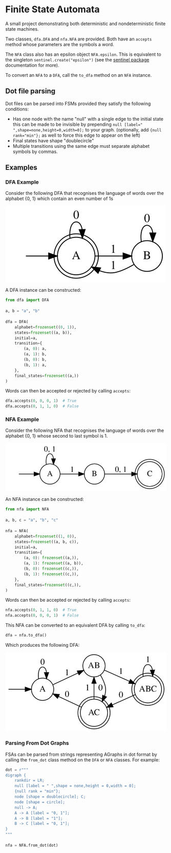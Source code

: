 # Finite State Automata

A small project demonstrating both deterministic and nondeterministic finite
state machines.

Two classes, `dfa.DFA` and `nfa.NFA` are provided.
Both have an `accepts` method whose parameters are the symbols a word.

The `NFA` class also has an epsilon object `NFA.epsilon`.
This is equivalent to the singleton `sentinel.create("epsilon")` (see
the [sentinel package](https://github.com/eddieantonio/sentinel) documentation
for more).

To convert an `NFA` to a `DFA`, call the `to_dfa` method on an `NFA` instance.

## Dot file parsing

Dot files can be parsed into FSMs provided they satisfy the following
conditions:

- Has one node with the name "null" with a single edge to the initial state this
  can be made to be invisible by
  prepending `null [label=" ",shape=none,height=0,width=0];` to your
  graph. (optionally, add `{null rank="min"};` as well to force this edge to
  appear on the left)
- Final states have shape "doublecircle"
- Multiple transitions using the same edge must separate alphabet symbols by
  commas.

## Examples

### DFA Example

Consider the following DFA that recognises the language of words over the
alphabet {0, 1} which contain an even number of 1s

![](assets/dfa_example.svg)

A DFA instance can be constructed:

```python
from dfa import DFA

a, b = "a", "b"

dfa = DFA(
    alphabet=frozenset((0, 1)),
    states=frozenset((a, b)),
    initial=a,
    transition={
        (a, 0): a,
        (a, 1): b,
        (b, 0): b,
        (b, 1): a,
    },
    final_states=frozenset((a,))
)
```

Words can then be accepted or rejected by calling `accepts`:

```python
dfa.accepts(0, 0, 0, 1)  # True
dfa.accepts(0, 1, 1, 0)  # False
```

### NFA Example

Consider the following NFA that recognises the language of words over the
alphabet {0, 1} whose second to last symbol is 1.

![](assets/nfa_example.svg)

An NFA instance can be constructed:

```python
from nfa import NFA

a, b, c = "a", "b", "c"

nfa = NFA(
    alphabet=frozenset((1, 0)),
    states=frozenset((a, b, c)),
    initial=a,
    transition={
        (a, 0): frozenset((a,)),
        (a, 1): frozenset((a, b)),
        (b, 0): frozenset((c,)),
        (b, 1): frozenset((c,)),
    },
    final_states=frozenset((c,)),
)
```

Words can then be accepted or rejected by calling `accepts`:

```python
nfa.accepts(0, 1, 1, 0)  # True
nfa.accepts(0, 0, 0, 1)  # False
```

This NFA can be converted to an equivalent DFA by calling `to_dfa`:

```python
dfa = nfa.to_dfa()
```

Which produces the following DFA:

![](assets/nfa_to_dfa_ex.svg)

### Parsing From Dot Graphs

FSAs can be parsed from strings representing AGraphs in dot format by calling
the `from_dot` class method on the `DFA` or `NFA` classes.
For example:

```python
dot = r"""
digraph {
    rankdir = LR;
    null [label = " ",shape = none,height = 0,width = 0];
    {null rank = "min"};
    node [shape = doublecircle]; C;
    node [shape = circle];
    null -> A;
    A -> A [label = "0, 1"];
    A -> B [label = "1"];
    B -> C [label = "0, 1"];
}
"""

nfa = NFA.from_dot(dot)
```
